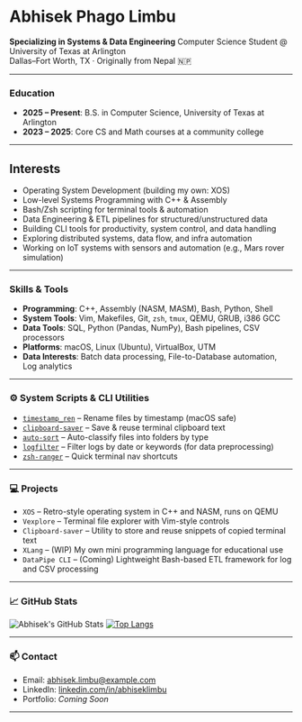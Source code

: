 # Abhisek Phago Limbu

**Specializing in Systems & Data Engineering**
Computer Science Student @ University of Texas at Arlington  
Dallas–Fort Worth, TX · Originally from Nepal 🇳🇵

---

###  Education
- **2025 – Present**: B.S. in Computer Science, University of Texas at Arlington
- **2023 – 2025**: Core CS and Math courses at a community college

---

##  Interests
- Operating System Development (building my own: XOS)
- Low-level Systems Programming with C++ & Assembly
- Bash/Zsh scripting for terminal tools & automation
- Data Engineering & ETL pipelines for structured/unstructured data
- Building CLI tools for productivity, system control, and data handling
- Exploring distributed systems, data flow, and infra automation
- Working on IoT systems with sensors and automation (e.g., Mars rover simulation)

---

###  Skills & Tools
- **Programming**: C++, Assembly (NASM, MASM), Bash, Python, Shell
- **System Tools**: Vim, Makefiles, Git, `zsh`, `tmux`, QEMU, GRUB, i386 GCC
- **Data Tools**: SQL, Python (Pandas, NumPy), Bash pipelines, CSV processors
- **Platforms**: macOS, Linux (Ubuntu), VirtualBox, UTM
- **Data Interests**: Batch data processing, File-to-Database automation, Log analytics

---

### ⚙️ System Scripts & CLI Utilities
- [`timestamp_ren`](https://github.com/AbhisekLimbu/file-tools) – Rename files by timestamp (macOS safe)
- [`clipboard-saver`](https://github.com/AbhisekLimbu/clipboard-saver) – Save & reuse terminal clipboard text
- [`auto-sort`](https://github.com/AbhisekLimbu/file-tools) – Auto-classify files into folders by type
- [`logfilter`](https://github.com/AbhisekLimbu/log-utils) – Filter logs by date or keywords (for data preprocessing)
- [`zsh-ranger`](https://github.com/AbhisekLimbu/zsh-tools) – Quick terminal nav shortcuts

---

### 💻 Projects
- `XOS` – Retro-style operating system in C++ and NASM, runs on QEMU
- `Vexplore` – Terminal file explorer with Vim-style controls
- `Clipboard-saver` – Utility to store and reuse snippets of copied terminal text
- `XLang` – (WIP) My own mini programming language for educational use
- `DataPipe CLI` – (Coming) Lightweight Bash-based ETL framework for log and CSV processing

---

### 📈 GitHub Stats
![Abhisek's GitHub Stats](https://github-readme-stats.vercel.app/api?username=AbhisekLimbu&show_icons=true&theme=gruvbox)
[![Top Langs](https://github-readme-stats.vercel.app/api/top-langs/?username=AbhisekLimbu&layout=compact)](https://github.com/anuraghazra/github-readme-stats)

---

### 📫 Contact
- Email: abhisek.limbu@example.com
- LinkedIn: [linkedin.com/in/abhiseklimbu](https://linkedin.com/in/abhiseklimbu)
- Portfolio: *Coming Soon*

---
